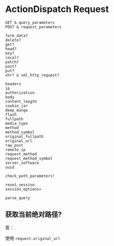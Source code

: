 # ActionDispatch Request

```
GET & query_parameters
POST & request_parameters

form_data?
delete?
get?
head?
key?
local?
patch?
post?
put?
xhr? & xml_http_request?

headers
ip
authorization
body
content_length
cookie_jar
deep_munge
flash
fullpath
media_type
method
method_symbol
original_fullpath
original_url
raw_post
remote_ip
request_method
request_method_symbol
server_software
uuid

check_path_parameters!

reset_session
session_options=

parse_query
```

## 获取当前绝对路径?

答：

使用 `request.original_url`
